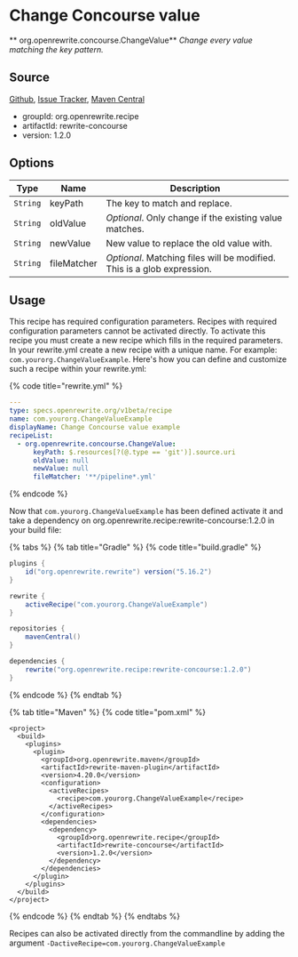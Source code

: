 # Change Concourse value

** org.openrewrite.concourse.ChangeValue**
_Change every value matching the key pattern._

## Source

[Github](https://github.com/openrewrite/rewrite-concourse), [Issue Tracker](https://github.com/openrewrite/rewrite-concourse/issues), [Maven Central](https://search.maven.org/artifact/org.openrewrite.recipe/rewrite-concourse/1.2.0/jar)

* groupId: org.openrewrite.recipe
* artifactId: rewrite-concourse
* version: 1.2.0

## Options

| Type | Name | Description |
| -- | -- | -- |
| `String` | keyPath | The key to match and replace. |
| `String` | oldValue | *Optional*. Only change if the existing value matches. |
| `String` | newValue | New value to replace the old value with. |
| `String` | fileMatcher | *Optional*. Matching files will be modified. This is a glob expression. |


## Usage

This recipe has required configuration parameters. Recipes with required configuration parameters cannot be activated directly. To activate this recipe you must create a new recipe which fills in the required parameters. In your rewrite.yml create a new recipe with a unique name. For example: `com.yourorg.ChangeValueExample`.
Here's how you can define and customize such a recipe within your rewrite.yml:

{% code title="rewrite.yml" %}
```yaml
---
type: specs.openrewrite.org/v1beta/recipe
name: com.yourorg.ChangeValueExample
displayName: Change Concourse value example
recipeList:
  - org.openrewrite.concourse.ChangeValue:
      keyPath: $.resources[?(@.type == 'git')].source.uri
      oldValue: null
      newValue: null
      fileMatcher: '**/pipeline*.yml'
```
{% endcode %}

Now that `com.yourorg.ChangeValueExample` has been defined activate it and take a dependency on org.openrewrite.recipe:rewrite-concourse:1.2.0 in your build file:

{% tabs %}
{% tab title="Gradle" %}
{% code title="build.gradle" %}
```groovy
plugins {
    id("org.openrewrite.rewrite") version("5.16.2")
}

rewrite {
    activeRecipe("com.yourorg.ChangeValueExample")
}

repositories {
    mavenCentral()
}

dependencies {
    rewrite("org.openrewrite.recipe:rewrite-concourse:1.2.0")
}
```
{% endcode %}
{% endtab %}

{% tab title="Maven" %}
{% code title="pom.xml" %}
```markup
<project>
  <build>
    <plugins>
      <plugin>
        <groupId>org.openrewrite.maven</groupId>
        <artifactId>rewrite-maven-plugin</artifactId>
        <version>4.20.0</version>
        <configuration>
          <activeRecipes>
            <recipe>com.yourorg.ChangeValueExample</recipe>
          </activeRecipes>
        </configuration>
        <dependencies>
          <dependency>
            <groupId>org.openrewrite.recipe</groupId>
            <artifactId>rewrite-concourse</artifactId>
            <version>1.2.0</version>
          </dependency>
        </dependencies>
      </plugin>
    </plugins>
  </build>
</project>
```
{% endcode %}
{% endtab %}
{% endtabs %}

Recipes can also be activated directly from the commandline by adding the argument `-DactiveRecipe=com.yourorg.ChangeValueExample`
